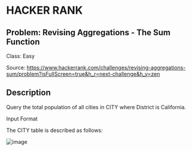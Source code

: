 # HACKER RANK
## Problem: Revising Aggregations - The Sum Function
Class: Easy

Source: https://www.hackerrank.com/challenges/revising-aggregations-sum/problem?isFullScreen=true&h_r=next-challenge&h_v=zen

## Description
Query the total population of all cities in CITY where District is California. 

Input Format

The CITY table is described as follows:

![image](https://s3.amazonaws.com/hr-challenge-images/8137/1449729804-f21d187d0f-CITY.jpg)
